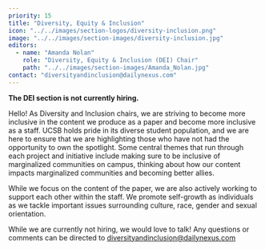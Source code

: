 ```yaml
---
priority: 15
title: "Diversity, Equity & Inclusion"
icon: "../../images/section-logos/diversity-inclusion.png"
image: "../../images/section-images/diversity-inclusion.jpg"
editors:
  - name: "Amanda Nolan"
    role: "Diversity, Equity & Inclusion (DEI) Chair"
    path: "../../images/section-images/Amanda_Nolan.jpg"
contact: "diversityandinclusion@dailynexus.com"
---
```

**The DEI section is not currently hiring.**

Hello! As Diversity and Inclusion chairs, we are striving to become more inclusive in the content we produce as a paper and become more inclusive as a staff. UCSB holds pride in its diverse student population, and we are here to ensure that we are highlighting those who have not had the opportunity to own the spotlight. Some central themes that run through each project and initiative include making sure to be inclusive of marginalized communities on campus, thinking about how our content impacts marginalized communities and becoming better allies. 

While we focus on the content of the paper, we are also actively working to support each other within the staff. We promote self-growth as individuals as we tackle important issues surrounding culture, race, gender and sexual orientation.

While we are currently not hiring, we would love to talk! Any questions or comments can be directed to [diversityandinclusion@dailynexus.com](mailto:diversityandinclusion@dailynexus.com)